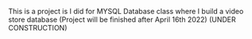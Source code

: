 This is a project is I did for MYSQL Database class where I build a video store database (Project will be finished after April 16th 2022)
(UNDER CONSTRUCTION)


